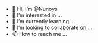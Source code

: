 - 👋 Hi, I’m @Nunoys
- 👀 I’m interested in ...
- 🌱 I’m currently learning ...
- 💞️ I’m looking to collaborate on ...
- 📫 How to reach me ...

<!---
Nunoys/Nunoys is a ✨ special ✨ repository because its `README.md` (this file) appears on your GitHub profile.
You can click the Preview link to take a look at your changes.
--->

